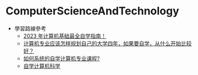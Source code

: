 # ComputerScienceAndTechnology

- 學習路線參考
  - [2023 年计算机基础最全自学指南！](https://zhuanlan.zhihu.com/p/405628414 "2023 年计算机基础最全自学指南！")
  - [计算机专业应该怎样规划自己的大学四年，如果要自学，从什么开始比较好？](https://www.zhihu.com/question/471632041?rf=320417460 "计算机专业应该怎样规划自己的大学四年，如果要自学，从什么开始比较好？")
  - [如何系统的自学计算机专业课程?](https://zhuanlan.zhihu.com/p/386566668?utm_medium=social&utm_oi=1150519623282626560 "如何系统的自学计算机专业课程?")
  - [自学计算机科学](https://github.com/izackwu/TeachYourselfCS-CN/blob/master/TeachYourselfCS-CN.md "自学计算机科学")